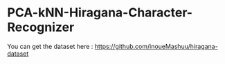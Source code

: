 # PCA-kNN-Hiragana-Character-Recognizer

You can get the dataset here : https://github.com/inoueMashuu/hiragana-dataset
